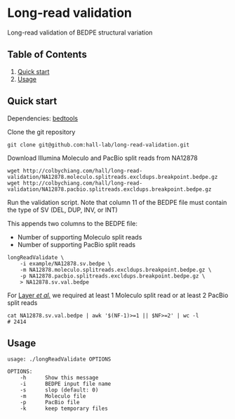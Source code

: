 Long-read validation
====================

Long-read validation of BEDPE structural variation

## Table of Contents
1. [Quick start](#quick-start)
2. [Usage](#usage)

## Quick start

Dependencies: [bedtools](https://github.com/arq5x/bedtools2)

Clone the git repository
```
git clone git@github.com:hall-lab/long-read-validation.git
```

Download Illumina Moleculo and PacBio split reads from NA12878
```
wget http://colbychiang.com/hall/long-read-validation/NA12878.moleculo.splitreads.excldups.breakpoint.bedpe.gz
wget http://colbychiang.com/hall/long-read-validation/NA12878.pacbio.splitreads.excldups.breakpoint.bedpe.gz
```

Run the validation script. Note that column 11 of the BEDPE file must contain the type of SV (DEL, DUP, INV, or INT)

This appends two columns to the BEDPE file:

* Number of supporting Moleculo split reads
* Number of supporting PacBio split reads

```
longReadValidate \
    -i example/NA12878.sv.bedpe \
    -m NA12878.moleculo.splitreads.excldups.breakpoint.bedpe.gz \
    -p NA12878.pacbio.splitreads.excldups.breakpoint.bedpe.gz \
    > NA12878.sv.val.bedpe
```

For [Layer _et al._](http://genomebiology.com/2014/15/6/R84) we required at least 1 Moleculo split read or at least 2
PacBio split reads
```
cat NA12878.sv.val.bedpe | awk '$(NF-1)>=1 || $NF>=2' | wc -l
# 2414
```

## Usage

```
usage: ./longReadValidate OPTIONS

OPTIONS:
    -h      Show this message
    -i      BEDPE input file name
    -s      slop (default: 0)
    -m      Moleculo file
    -p      PacBio file
    -k      keep temporary files
```

